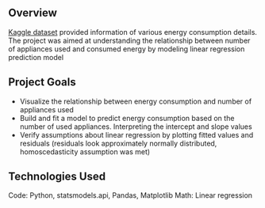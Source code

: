 ## Overview
[Kaggle dataset](https://www.kaggle.com/datasets/govindaramsriram/energy-consumption-dataset-linear-regression/data) provided information of various energy consumption details. The project was aimed at understanding the relationship between number of appliances used and consumed energy by modeling linear regression prediction model 

## Project Goals
- Visualize the relationship between energy consumption and number of appliances used
- Build and fit a model to predict energy consumption based on the number of used appliances. Interpreting the intercept and slope values
- Verify assumptions about linear regression by plotting fitted values and residuals (residuals look approximately normally distributed, homoscedasticity assumption was met)

## Technologies Used
Code: Python, statsmodels.api, Pandas, Matplotlib
Math: Linear regression 
